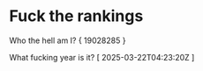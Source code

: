 # Fuck the rankings

Who the hell am I?
{ 19028285 }

What fucking year is it?
[ 2025-03-22T04:23:20Z ]
